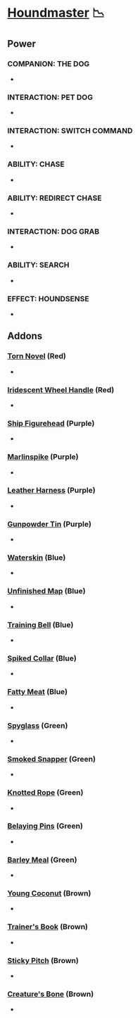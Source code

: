 # [Houndmaster](<https://deadbydaylight.wiki.gg/wiki/Portia_Maye>) 📉

## Power

### COMPANION: THE DOG

-


### INTERACTION: PET DOG

-


### INTERACTION: SWITCH COMMAND

-


### ABILITY: CHASE

-


### ABILITY: REDIRECT CHASE

-


### INTERACTION: DOG GRAB

-


### ABILITY: SEARCH

-


### EFFECT: HOUNDSENSE

-


## Addons

### [Torn Novel](<https://deadbydaylight.wiki.gg/wiki/Torn_Novel>) (Red)

-


### [Iridescent Wheel Handle](<https://deadbydaylight.wiki.gg/wiki/Iridescent_Wheel_Handle>) (Red)

-


### [Ship Figurehead](<https://deadbydaylight.wiki.gg/wiki/Ship_Figurehead>) (Purple)

-


### [Marlinspike](<https://deadbydaylight.wiki.gg/wiki/Marlinspike>) (Purple)

-


### [Leather Harness](<https://deadbydaylight.wiki.gg/wiki/Leather_Harness>) (Purple)

-


### [Gunpowder Tin](<https://deadbydaylight.wiki.gg/wiki/Gunpowder_Tin>) (Purple)

-


### [Waterskin](<https://deadbydaylight.wiki.gg/wiki/Waterskin>) (Blue)

-


### [Unfinished Map](<https://deadbydaylight.wiki.gg/wiki/Unfinished_Map>) (Blue)

-


### [Training Bell](<https://deadbydaylight.wiki.gg/wiki/Training_Bell>) (Blue)

-


### [Spiked Collar](<https://deadbydaylight.wiki.gg/wiki/Spiked_Collar>) (Blue)

-


### [Fatty Meat](<https://deadbydaylight.wiki.gg/wiki/Fatty_Meat>) (Blue)

-


### [Spyglass](<https://deadbydaylight.wiki.gg/wiki/Spyglass>) (Green)

-


### [Smoked Snapper](<https://deadbydaylight.wiki.gg/wiki/Smoked_Snapper>) (Green)

-


### [Knotted Rope](<https://deadbydaylight.wiki.gg/wiki/Knotted_Rope>) (Green)

-


### [Belaying Pins](<https://deadbydaylight.wiki.gg/wiki/Belaying_Pins>) (Green)

-


### [Barley Meal](<https://deadbydaylight.wiki.gg/wiki/Barley_Meal>) (Green)

-


### [Young Coconut](<https://deadbydaylight.wiki.gg/wiki/Young_Coconut>) (Brown)

-


### [Trainer's Book](<https://deadbydaylight.wiki.gg/wiki/Trainer%27s_Book>) (Brown)

-


### [Sticky Pitch](<https://deadbydaylight.wiki.gg/wiki/Sticky_Pitch>) (Brown)

-


### [Creature's Bone](<https://deadbydaylight.wiki.gg/wiki/Creature%27s_Bone>) (Brown)

-
